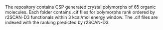 The repository contains CSP generated crystal polymorphs of 65 organic molecules.
Each folder contains .cif files for polymorphs rank ordered by r2SCAN-D3 functionals within 3 kcal/mol energy window.
The .cif files are indexed with the ranking predicted by r2SCAN-D3.
